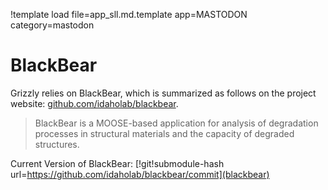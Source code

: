 !template load file=app_sll.md.template app=MASTODON category=mastodon

# BlackBear

Grizzly relies on BlackBear, which is summarized as follows on the project website:
[github.com/idaholab/blackbear](https://github.com/idaholab/blackbear).

> BlackBear is a MOOSE-based application for analysis of degradation processes in structural
> materials and the capacity of degraded structures.

Current Version of BlackBear: [!git!submodule-hash url=https://github.com/idaholab/blackbear/commit](blackbear)
